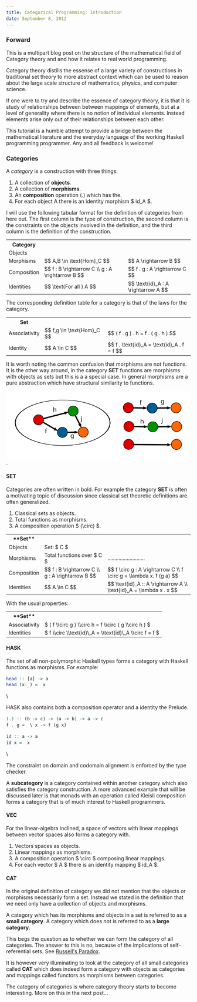 ```yaml
---
title: Categorical Programming: Introduction
date: September 8, 2012
---
```


### Forward

This is a multipart blog post on the structure of the mathematical
field of Category theory and and how it relates to real world
programming.

Category theory distills the essense of a large variety of constructions
in traditional set theory to more abstract context which can be used to
reason about the large scale structure of mathematics, physics, and
computer science.

If one were to try and describe the essence of category theory, it is
that it is study of relationships between between mappings of elements,
but at a level of generality where there is no notion of individual
elements. Instead elements arise only out of their relationships between
each other.

This tutorial is a humble attempt to provide a bridge between the
mathematical literature and the everyday language of the working Haskell
programming programmer. Any and all feedback is welcome!

### Categories

A *category* is a construction with three things:

1. A collection of **objects**.
2. A collection of **morphisms**.
3. An **composition** operation (.) which has the.
4. For each object A there is an identity morphism $ id_A $.

I will use the following tabular format for the definition of categories
from here out. The first column is the type of construction, the second
column is the constraints on the objects involved in the definition, and
the third column is the definition of the construction.

<table>
<th>Category</th>
<tr>
    <td>Objects</td>
    <td></td>
    <td></td>
</tr>

<tr>
    <td>Morphisms</td>
    <td> $$ A,B \in \text{Hom}_C $$ </td>
    <td> $$ A \rightarrow B $$ </td>
</tr>

<tr>
    <td>Composition</td>
    <td>
    $$ 
        f : B \rightarrow C \\
        g : A \rightarrow B  
    $$
    </td>
    <td> $$ f . g : A \rightarrow C $$ </td>
</tr>

<tr>
    <td>Identities</td>
    <td> $$ \text{For all } A $$ </td>
    <td> $$ \text{id}_A : A \rightarrow A $$ </td>
</tr>

</table>

The corresponding definition table for a category is that of the
laws for the category. 

<table>
<th>Set</th>
<tr>
    <td> Associativity </td>
    <td> $$ f,g \in \text{Hom}_C $$</td>
    <td> $$ ( f . g ) . h = f . ( g . h ) $$ </td>
</tr>
<tr>
    <td> Identity </td>
    <td> $$ A \in C $$</td>
    <td> $$ f . \text{id}_A  = \text{id}_A . f = f $$ </td>
</tr>
</table>

It is worth noting the common confusion that morphisms are not
functions. It is the other way around, in the category **SET** functions
are morphisms with objects as sets but this is a a special case. In
general morphisms are a pure abstraction which have structural
similarity to functions.

![Illustration](/images/category1.svg).

#### SET

Categories are often written in bold. For example the category
**SET** is often a motivating topic of discussion since classical
set theoretic definitions are often generalized.

1. Classical sets as objects.
2. Total functions as morphisms.
3. A composition operation $ (\\circ) $.

<table>
<th>**Set**</th>
<tr>
    <td>Objects</td>
    <td>Set: $ C $ </td>
</tr>

<tr>
    <td>Morphisms</td>
    <td>Total functions over $ C $ </td>
    <td>...........................</td>
</tr>

<tr>
    <td>Composition</td>
    <td> $$ 
        f : B \rightarrow C \\ 
        g : A \rightarrow B 
    $$
    </td>
    <td> $$ 
        f \circ g : A \rightarrow C \\
        f \circ g = \lambda x. f (g a) 
    $$
    </td>
</tr>

<tr>
    <td>Identities</td>
    <td> $$ A \in C $$ </td>
    <td> 
    $$
        \text{id}_A :: A \rightarrow A \\
        \text{id}_A = \lambda x . x
    $$
    </td>
</tr>

</table>

With the usual properties:

<table>
<th>**Set**</th>
<tr>
    <td> Associativity </td>
    <td> $ ( f \\circ g ) \\circ h = f \\circ ( g \\circ h ) $ </td>
</tr>

<tr>
    <td> Identities </td>
    <td> $ f \\circ \\text{id}\_A  = \\text{id}\_A \\circ f = f $ </td>
</tr>

</table>

#### HASK

The set of all non-polymorphic Haskell types forms a category
with Haskell functions as morphisms. For example:

```haskell
head :: [a] -> a
head (x:_) =  x
```

\

HASK also contains both a composition operator and a identity the
Prelude.

```haskell
(.) :: (b -> c) -> (a -> b) -> a -> c
f . g =  \ x -> f (g x)
```

```haskell
id :: a -> a
id x =  x
```

\

The constraint on domain and codomain alignment is enforced
by the type checker.

A **subcategory** is a category contained within another category which
also satisfies the category construction. A more advanced example
that will be discussed later is that monads with an operation called
Kleisli composition forms a category that is of much interest to Haskell
programmers.

#### VEC

For the linear-algebra inclined, a space of vectors with linear mappings
between vector spaces also forms a category with.

1. Vectors spaces as objects.
2. Linear mappings as morphisms.
3. A composition operation $ \\circ $ composing linear mappings.
4. For each vector $ A $ there is an identity mapping $ id_A $.

#### CAT

In the original definition of category we did not mention that the
objects or morphisms necessarily form a set. Instead we stated in the
definition that we need only have a collection of objects and morphisms.

A category which has its morphisms and objects in a set is referred to as a
**small category**. A category which does not is referred to as a
**large category**.

This begs the question as to whether we can form the category
of all categories. The answer to this is no, because of
the implications of self-referential sets. See [Russell's
Paradox](http://en.wikipedia.org/wiki/Russell's_paradox).

It is however very illuminating to look at the category of all small
categories called **CAT** which does indeed form a category with objects
as categories and mappings called functors as morphisms between
categories.

The category of categories is where category theory starts to
become interesting. More on this in the next post...

